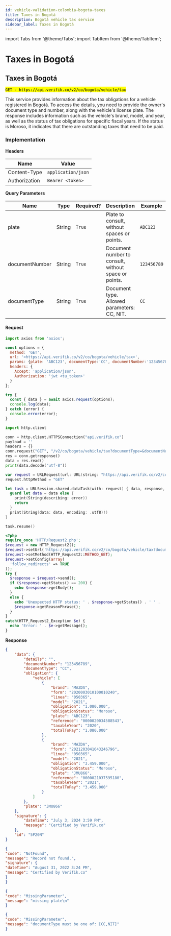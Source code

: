 ```yaml
---
id: vehicle-validation-colombia-bogota-taxes
title: Taxes in Bogotá
description: Bogotá vehicle tax service
sidebar_label: Taxes in Bogotá
---
```


import Tabs from '@theme/Tabs';
import TabItem from '@theme/TabItem';

# Taxes in Bogotá

## Taxes in Bogotá

<mark>`GET - https://api.verifik.co/v2/co/bogota/vehicle/tax`</mark>

This service provides information about the tax obligations for a vehicle registered in Bogotá. To access the details, you need to provide the owner's document type and number, along with the vehicle's license plate. The response includes information such as the vehicle's brand, model, and year, as well as the status of tax obligations for specific fiscal years. If the status is Moroso, it indicates that there are outstanding taxes that need to be paid.

### Implementation

**Headers**

| Name          | Value              |
| ------------- | ------------------ |
| Content-Type  | `application/json` |
| Authorization | `Bearer <token>`   |

**Query Parameters**

<table><thead><tr><th width="187">Name</th><th width="85">Type</th><th width="113">Required?</th><th width="240">Description</th><th>Example</th></tr></thead><tbody><tr><td>plate</td><td>String</td><td><code>True</code></td><td>Plate to consult, without spaces or points.</td><td><code>ABC123</code></td></tr><tr><td>documentNumber</td><td>String</td><td><code>True</code></td><td>Document number to consult, without space or points.</td><td><code>123456789</code></td></tr><tr><td>documentType</td><td>String</td><td><code>True</code></td><td>Document type. Allowed parameters: CC, NIT.</td><td><code>CC</code></td></tr></tbody></table>

#### Request

<Tabs>
<TabItem value="javascript" label="JavaScript">

```javascript
import axios from 'axios';

const options = {
  method: 'GET',
  url: '<https://api.verifik.co/v2/co/bogota/vehicle/tax>',
  params: {plate: 'ABC123', documentType:'CC', documentNumber:'123456789'},
  headers: {
    Accept: 'application/json',
    Authorization: 'jwt <tu_token>'
  }
};

try {
  const { data } = await axios.request(options);
  console.log(data);
} catch (error) {
  console.error(error);
}
```

</TabItem>
<TabItem value="python" label="Python">

```python
import http.client

conn = http.client.HTTPSConnection("api.verifik.co")
payload = ''
headers = {}
conn.request("GET", "/v2/co/bogota/vehicle/tax?documentType=&documentNumber=&plate=", payload, headers)
res = conn.getresponse()
data = res.read()
print(data.decode("utf-8"))
```

</TabItem>
<TabItem value="swift" label="Swift">

```swift
var request = URLRequest(url: URL(string: "https://api.verifik.co/v2/co/bogota/vehicle/tax?documentType=&documentNumber=&plate=")!,timeoutInterval: Double.infinity)
request.httpMethod = "GET"

let task = URLSession.shared.dataTask(with: request) { data, response, error in 
  guard let data = data else {
    print(String(describing: error))
    return
  }
  print(String(data: data, encoding: .utf8)!)
}

task.resume()
```

</TabItem>
<TabItem value="php" label="PHP">

```php
<?php
require_once 'HTTP/Request2.php';
$request = new HTTP_Request2();
$request->setUrl('https://api.verifik.co/v2/co/bogota/vehicle/tax?documentType=&documentNumber=&plate=');
$request->setMethod(HTTP_Request2::METHOD_GET);
$request->setConfig(array(
  'follow_redirects' => TRUE
));
try {
  $response = $request->send();
  if ($response->getStatus() == 200) {
    echo $response->getBody();
  }
  else {
    echo 'Unexpected HTTP status: ' . $response->getStatus() . ' ' .
    $response->getReasonPhrase();
  }
}
catch(HTTP_Request2_Exception $e) {
  echo 'Error: ' . $e->getMessage();
}
```

</TabItem>
</Tabs>

**Response**

<Tabs>
<TabItem value="200" label="200">

```json
{
    "data": {
        "details": "",
        "documentNumber": "123456789",
        "documentType": "CC",
        "obligation": {
            "vehicle": [
                {
                    "brand": "MAZDA",
                    "form": "2020003010100010240",
                    "linea": "050365",
                    "model": "2021",
                    "obligation": "1.080.000",
                    "obligationStatus": "Moroso",
                    "plate": "ABC123",
                    "reference": "0000020034588543",
                    "taxableYear": "2020",
                    "totalToPay": "1.080.000"
                },
                {
                    "brand": "MAZDA",
                    "form": "2021203041643246796",
                    "linea": "050365",
                    "model": "2021",
                    "obligation": "3.459.000",
                    "obligationStatus": "Moroso",
                    "plate": "JMU866",
                    "reference": "0000021037595180",
                    "taxableYear": "2021",
                    "totalToPay": "3.459.000"
                }
            ]
        },
        "plate": "JMU866"
    },
    "signature": {
        "dateTime": "July 3, 2024 3:59 PM",
        "message": "Certified by Verifik.co"
    },
    "id": "5P20N"
}
```

</TabItem>
<TabItem value="400" label="400">

```json
{
"code": "NotFound",
"message": "Record not found.",
"signature": {
"dateTime": "August 31, 2022 3:24 PM",
"message": "Certified by Verifik.co"
}
}
```

</TabItem>
<TabItem value="409" label="409">

```json
{
"code": "MissingParameter",
"message": "missing plate\n"
}
```

</TabItem>
<TabItem value="409-2" label="409 (Document Type)">

```json
{
"code": "MissingParameter",
"message": "documentType must be one of: [CC,NIT]"
}
```

</TabItem>
</Tabs>
